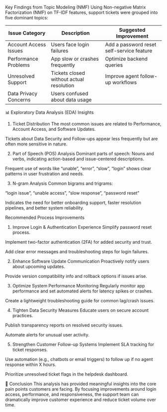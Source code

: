 Key Findings from Topic Modeling (NMF)
Using Non-negative Matrix Factorization (NMF) on TF-IDF features, support tickets were grouped into five dominant topics:


| Issue Category             | Description                                      | Suggested Improvement                      |
|---------------------------|--------------------------------------------------|--------------------------------------------|
| Account Access Issues     | Users face login failures                        | Add a password reset self-service feature  |
| Performance Problems      | App slow or crashes frequently                   | Optimize backend queries                   |
| Unresolved Support        | Tickets closed without actual resolution         | Improve agent follow-up workflows          |
| Data Privacy Concerns     | Users confused about data usage   

📊 Exploratory Data Analysis (EDA) Insights
1. Ticket Distribution
The most common issues are related to Performance, Account Access, and Software Updates.

Tickets about Data Security and Follow-ups appear less frequently but are often more sensitive in nature.

2. Part of Speech (POS) Analysis
Dominant parts of speech: Nouns and verbs, indicating action-based and issue-centered descriptions.

Frequent use of words like “unable”, “error”, “slow”, “login” shows clear patterns in user frustration and needs.

3. N-gram Analysis
Common bigrams and trigrams:

“login issue”, “unable access”, “slow response”, “password reset”

Indicates the need for better onboarding support, faster resolution pipelines, and better system reliability.

Recommended Process Improvements
1. Improve Login & Authentication Experience
Simplify password reset process.

Implement two-factor authentication (2FA) for added security and trust.

Add clear error messages and troubleshooting steps for login failures.

2. Enhance Software Update Communication
Proactively notify users about upcoming updates.

Provide version compatibility info and rollback options if issues arise.

3. Optimize System Performance Monitoring
Regularly monitor app performance and set automated alerts for latency spikes or crashes.

Create a lightweight troubleshooting guide for common lag/crash issues.

4. Tighten Data Security Measures
Educate users on secure account practices.

Publish transparency reports on resolved security issues.

Automate alerts for unusual user activity.

5. Strengthen Customer Follow-up Systems
Implement SLA tracking for ticket responses.

Use automation (e.g., chatbots or email triggers) to follow up if no agent response within X hours.

Prioritize unresolved ticket flags in the helpdesk dashboard.

📌 Conclusion
This analysis has provided meaningful insights into the core pain points customers are facing. By focusing improvements around login access, performance, and responsiveness, the support team can dramatically improve customer experience and reduce ticket volume over time.